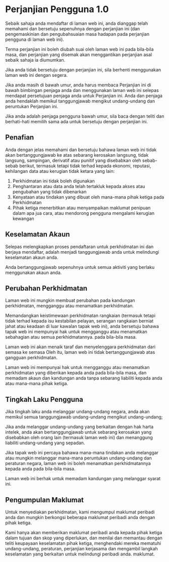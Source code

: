 # Perjanjian Pengguna 1.0

Sebaik sahaja anda mendaftar di laman web ini, anda dianggap telah memahami dan bersetuju sepenuhnya dengan perjanjian ini (dan pengemaskinian dan pengubahsuaian masa hadapan pada perjanjian pengguna di laman web ini).

Terma perjanjian ini boleh diubah suai oleh laman web ini pada bila-bila masa, dan perjanjian yang disemak akan menggantikan perjanjian asal sebaik sahaja ia diumumkan.

Jika anda tidak bersetuju dengan perjanjian ini, sila berhenti menggunakan laman web ini dengan segera.

Jika anda masih di bawah umur, anda harus membaca Perjanjian ini di bawah bimbingan penjaga anda dan menggunakan laman web ini selepas mendapat persetujuan penjaga anda untuk Perjanjian ini. Anda dan penjaga anda hendaklah memikul tanggungjawab mengikut undang-undang dan peruntukan Perjanjian ini.

Jika anda adalah penjaga pengguna bawah umur, sila baca dengan teliti dan berhati-hati memilih sama ada untuk bersetuju dengan perjanjian ini.

## Penafian

Anda dengan jelas memahami dan bersetuju bahawa laman web ini tidak akan bertanggungjawab ke atas sebarang kerosakan langsung, tidak langsung, sampingan, derivatif atau punitif yang disebabkan oleh sebab-sebab berikut, termasuk tetapi tidak terhad kepada ekonomi, reputasi, kehilangan data atau kerugian tidak ketara yang lain:

1. Perkhidmatan ini tidak boleh digunakan
1. Penghantaran atau data anda telah tertakluk kepada akses atau pengubahan yang tidak dibenarkan
1. Kenyataan atau tindakan yang dibuat oleh mana-mana pihak ketiga pada Perkhidmatan
1. Pihak ketiga menerbitkan atau menyampaikan maklumat penipuan dalam apa jua cara, atau mendorong pengguna mengalami kerugian kewangan

## Keselamatan Akaun

Selepas melengkapkan proses pendaftaran untuk perkhidmatan ini dan berjaya mendaftar, adalah menjadi tanggungjawab anda untuk melindungi keselamatan akaun anda.

Anda bertanggungjawab sepenuhnya untuk semua aktiviti yang berlaku menggunakan akaun anda.

## Perubahan Perkhidmatan

Laman web ini mungkin membuat perubahan pada kandungan perkhidmatan, mengganggu atau menamatkan perkhidmatan.

Memandangkan keistimewaan perkhidmatan rangkaian (termasuk tetapi tidak terhad kepada isu kestabilan pelayan, serangan rangkaian berniat jahat atau keadaan di luar kawalan tapak web ini), anda bersetuju bahawa tapak web ini mempunyai hak untuk mengganggu atau menamatkan sebahagian atau semua perkhidmatannya. pada bila-bila masa.

Laman web ini akan menaik taraf dan menyelenggara perkhidmatan dari semasa ke semasa Oleh itu, laman web ini tidak bertanggungjawab atas gangguan perkhidmatan.

Laman web ini mempunyai hak untuk mengganggu atau menamatkan perkhidmatan yang diberikan kepada anda pada bila-bila masa, dan memadam akaun dan kandungan anda tanpa sebarang liabiliti kepada anda atau mana-mana pihak ketiga.

## Tingkah Laku Pengguna

Jika tingkah laku anda melanggar undang-undang negara, anda akan memikul semua tanggungjawab undang-undang mengikut undang-undang;

Jika anda melanggar undang-undang yang berkaitan dengan hak harta intelek, anda akan bertanggungjawab untuk sebarang kerosakan yang disebabkan oleh orang lain (termasuk laman web ini) dan menanggung liabiliti undang-undang yang sepadan.

Jika tapak web ini percaya bahawa mana-mana tindakan anda melanggar atau mungkin melanggar mana-mana peruntukan undang-undang dan peraturan negara, laman web ini boleh menamatkan perkhidmatannya kepada anda pada bila-bila masa.

Laman web ini berhak untuk memadam kandungan yang melanggar syarat ini.

## Pengumpulan Maklumat

Untuk menyediakan perkhidmatan, kami mengumpul maklumat peribadi anda dan mungkin berkongsi beberapa maklumat peribadi anda dengan pihak ketiga.

Kami hanya akan memberikan maklumat peribadi anda kepada pihak ketiga dalam tujuan dan skop yang diperlukan, dan menilai dan memantau dengan teliti keupayaan keselamatan pihak ketiga, menghendaki mereka mematuhi undang-undang, peraturan, perjanjian kerjasama dan mengambil langkah keselamatan yang berkaitan untuk melindungi peribadi anda. maklumat.
